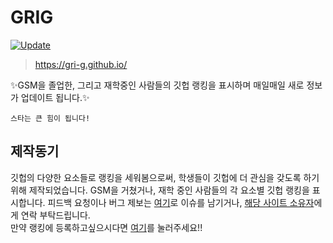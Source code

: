 # GRIG

[![Update](https://github.com/GRI-G/GRI-G.github.io/actions/workflows/main.yml/badge.svg)](https://github.com/GRI-G/GRI-G.github.io/actions/workflows/main.yml)
> https://gri-g.github.io/

✨GSM을 졸업한, 그리고 재학중인 사람들의 깃헙 랭킹을 표시하며 매일매일 새로 정보가 업데이트 됩니다.✨

```
스타는 큰 힘이 됩니다!
```

## 제작동기
깃헙의 다양한 요소들로 랭킹을 세워봄으로써, 학생들이 깃헙에 더 관심을 갖도록 하기위해 제작되었습니다.
GSM을 거쳤거나, 재학 중인 사람들의 각 요소별 깃헙 랭킹을 표시합니다.
피드백 요청이나 버그 제보는 <a href="https://github.com/GRI-G/GRI-G.github.io/issues/new">여기</a>로 이슈를 남기거나, <a href="https://github.com/GRI-G">해당 사이트 소유자</a>에게 연락 부탁드립니다.<br>만약 랭킹에 등록하고싶으시다면 <a href="https://github.com/login/oauth/authorize?client_id=685ffb52e4dd768b3f66&amp;redirect_uri=https://d6ui2fy5uj.execute-api.ap-northeast-2.amazonaws.com/api/auth&amp;scope=user:email">여기</a>를 눌러주세요!!
